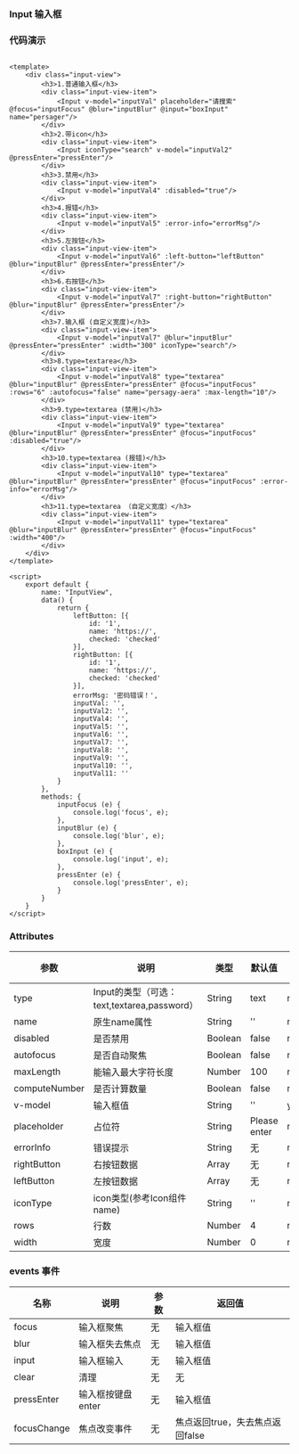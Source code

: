 ### Input 输入框

<template>
    <div class="input-view">
        <h3>1.普通输入框</h3>
        <div class="input-view-item">
            <Input v-model="inputVal1" placeholder="请搜索" @focus="inputFocus" @blur="inputBlur" @input="boxInput" name="persager" />
        </div>
        <h3>2.带icon</h3>
        <div class="input-view-item">
            <Input iconType="search" v-model="inputVal2" @pressEnter="pressEnter"/>
        </div>
        <h3>3.禁用</h3>
        <div class="input-view-item">
            <Input v-model="inputVal4" :disabled="true"/>
        </div>
        <h3>4.报错</h3>
        <div class="input-view-item">
            <Input v-model="inputVal5" :error-info="errorMsg"/>
        </div>
        <h3>5.左按钮</h3>
        <div class="input-view-item">
            <Input v-model="inputVal6" :left-button="leftButton" @blur="inputBlur" @pressEnter="pressEnter"/>
        </div>
        <h3>6.右按钮</h3>
        <div class="input-view-item">
            <Input v-model="inputVal7" :right-button="rightButton" @blur="inputBlur" @pressEnter="pressEnter"/>
        </div>
        <h3>7.输入框 (自定义宽度)</h3>
        <div class="input-view-item">
            <Input v-model="inputVal7" @blur="inputBlur" @pressEnter="pressEnter" :width="300" iconType="search"/>
        </div>
        <h3>8.type=textarea</h3>
        <div class="input-view-item">
            <Input v-model="inputVal8" type="textarea" @blur="inputBlur" @pressEnter="pressEnter" @focus="inputFocus" :rows="6" :autofocus="false" name="persagy-aera" :max-length="10"/>
        </div>
        <h3>9.type=textarea (禁用)</h3>
        <div class="input-view-item">
            <Input v-model="inputVal9" type="textarea" @blur="inputBlur" @pressEnter="pressEnter" @focus="inputFocus" :disabled="true"/>
        </div>
        <h3>10.type=textarea (报错)</h3>
        <div class="input-view-item">
            <Input v-model="inputVal10" type="textarea" @blur="inputBlur" @pressEnter="pressEnter" @focus="inputFocus" :error-info="errorMsg"/>
        </div>
        <h3>11.type=textarea （自定义宽度）</h3>
        <div class="input-view-item">
            <Input v-model="inputVal11" type="textarea" @blur="inputBlur" @pressEnter="pressEnter" @focus="inputFocus" :width="400"/>
        </div>
    </div>
</template>

<script>
    export default {
        name: "InputView",
        data() {
            return {
                leftButton: [{
                    id: '1',
                    name: 'https://',
                    checked: 'checked'
                }],
                rightButton: [{
                    id: '1',
                    name: 'https://',
                    checked: 'checked'
                }],
                errorMsg: '密码错误！',
                inputVal1: '',
                inputVal2: '',
                inputVal4: '',
                inputVal5: '',
                inputVal6: '',
                inputVal7: '',
                inputVal8: '',
                inputVal9: '',
                inputVal10: '',
                inputVal11: ''
            }
        },
        methods: {
            inputFocus(e) {
                console.log('focus', e);
            },
            inputBlur(e) {
                console.log('blur', e);
            },
            boxInput(e) {
                console.log('input', e);
            },
            pressEnter(e) {
                console.log('pressEnter', e);
            }
        }
    }
</script>

<style lang="stylus" scoped>
    .input-view
        padding 16px
        h3
            margin 12px
        .input-view-item
            font-size 0

</style>

### 代码演示

```vue

<template>
    <div class="input-view">
        <h3>1.普通输入框</h3>
        <div class="input-view-item">
            <Input v-model="inputVal" placeholder="请搜索" @focus="inputFocus" @blur="inputBlur" @input="boxInput" name="persager"/>
        </div>
        <h3>2.带icon</h3>
        <div class="input-view-item">
            <Input iconType="search" v-model="inputVal2" @pressEnter="pressEnter"/>
        </div>
        <h3>3.禁用</h3>
        <div class="input-view-item">
            <Input v-model="inputVal4" :disabled="true"/>
        </div>
        <h3>4.报错</h3>
        <div class="input-view-item">
            <Input v-model="inputVal5" :error-info="errorMsg"/>
        </div>
        <h3>5.左按钮</h3>
        <div class="input-view-item">
            <Input v-model="inputVal6" :left-button="leftButton" @blur="inputBlur" @pressEnter="pressEnter"/>
        </div>
        <h3>6.右按钮</h3>
        <div class="input-view-item">
            <Input v-model="inputVal7" :right-button="rightButton" @blur="inputBlur" @pressEnter="pressEnter"/>
        </div>
        <h3>7.输入框 (自定义宽度)</h3>
        <div class="input-view-item">
            <Input v-model="inputVal7" @blur="inputBlur" @pressEnter="pressEnter" :width="300" iconType="search"/>
        </div>
        <h3>8.type=textarea</h3>
        <div class="input-view-item">
            <Input v-model="inputVal8" type="textarea" @blur="inputBlur" @pressEnter="pressEnter" @focus="inputFocus" :rows="6" :autofocus="false" name="persagy-aera" :max-length="10"/>
        </div>
        <h3>9.type=textarea (禁用)</h3>
        <div class="input-view-item">
            <Input v-model="inputVal9" type="textarea" @blur="inputBlur" @pressEnter="pressEnter" @focus="inputFocus" :disabled="true"/>
        </div>
        <h3>10.type=textarea (报错)</h3>
        <div class="input-view-item">
            <Input v-model="inputVal10" type="textarea" @blur="inputBlur" @pressEnter="pressEnter" @focus="inputFocus" :error-info="errorMsg"/>
        </div>
        <h3>11.type=textarea （自定义宽度）</h3>
        <div class="input-view-item">
            <Input v-model="inputVal11" type="textarea" @blur="inputBlur" @pressEnter="pressEnter" @focus="inputFocus" :width="400"/>
        </div>
    </div>
</template>

<script>
    export default {
        name: "InputView",
        data() {
            return {
                leftButton: [{
                    id: '1',
                    name: 'https://',
                    checked: 'checked'
                }],
                rightButton: [{
                    id: '1',
                    name: 'https://',
                    checked: 'checked'
                }],
                errorMsg: '密码错误！',
                inputVal: '',
                inputVal2: '',
                inputVal4: '',
                inputVal5: '',
                inputVal6: '',
                inputVal7: '',
                inputVal8: '',
                inputVal9: '',
                inputVal10: '',
                inputVal11: ''
            }
        },
        methods: {
            inputFocus (e) {
                console.log('focus', e);
            },
            inputBlur (e) {
                console.log('blur', e);
            },
            boxInput (e) {
                console.log('input', e);
            },
            pressEnter (e) {
                console.log('pressEnter', e);
            }
        }
    }
</script>

```

### Attributes

| 参数     | 说明  | 类型    | 默认值  | 必须    |
| ------- | ---- | ------ | ------- | ------ |
| type    | Input的类型（可选：text,textarea,password） | String | text |   no  |
| name    | 原生name属性 | String | '' |   no   |
| disabled    | 是否禁用 | Boolean | false |    no     |
| autofocus    | 是否自动聚焦 | Boolean | false |   no     |
| maxLength    | 能输入最大字符长度 | Number | 100 |   no     |
| computeNumber    | 是否计算数量 | Boolean | false |   no     |
| v-model    | 输入框值 | String | '' |   yes   |
| placeholder    |  占位符  | String | Please enter |   no     |
| errorInfo    |  错误提示  |  String  |   无   |   no   |
| rightButton    |  右按钮数据  |  Array  |   无   |   no   |
| leftButton    |  左按钮数据  |  Array  |   无   |   no   |
| iconType    |  icon类型(参考Icon组件name)  |  String  |   ''   |   no   |
| rows    |  行数  |  Number  |   4   |   no   |
| width    |  宽度  |  Number  |   0   |   no   |

### events 事件

| 名称     | 说明  | 参数    | 返回值  |
| ------- | ---- | ------ | ------- |
|  focus |  输入框聚焦  |  无  |  输入框值  |
|  blur |  输入框失去焦点  |  无  |  输入框值  |
|  input |  输入框输入  |  无  |  输入框值  |
|  clear |  清理  |  无  |  无  |
|  pressEnter |  输入框按键盘enter  |  无  |  输入框值  |
|  focusChange |  焦点改变事件  |  无  |  焦点返回true，失去焦点返回false  |
